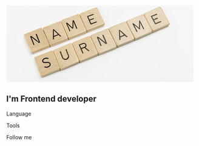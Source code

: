 [![Header](https://github.com/UlugbekAlimov/UlugbekAlimov/blob/main/assets/Surname493x201Fotolia_81728018_S.jpg)]()

## I'm Frontend developer

Language

Tools

Follow me